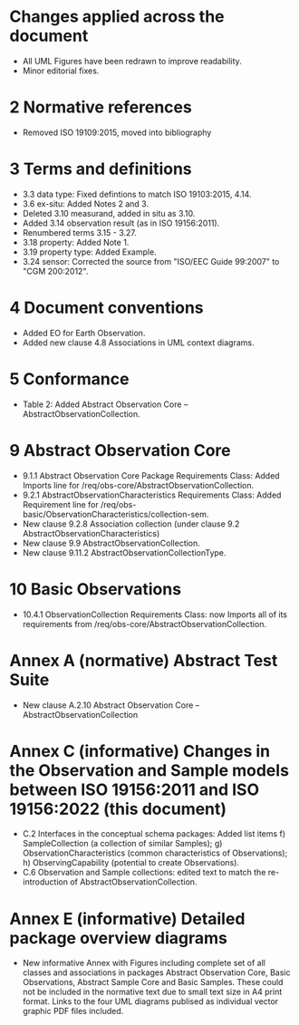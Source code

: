 # Changes applied across the document

- All UML Figures have been redrawn to improve readability.
- Minor editorial fixes.

# 2 Normative references

- Removed ISO 19109:2015, moved into bibliography

# 3 Terms and definitions

- 3.3 data type: Fixed defintions to match ISO 19103:2015, 4.14.
- 3.6 ex-situ: Added Notes 2 and 3.
- Deleted 3.10 measurand, added in situ as 3.10.
- Added 3.14 observation result (as in ISO 19156:2011).
- Renumbered terms 3.15 - 3.27.
- 3.18 property: Added Note 1.
- 3.19 property type: Added Example.
- 3.24 sensor: Corrected the source from "ISO/EEC Guide 99:2007" to "CGM 200:2012".

# 4 Document conventions

- Added EO for Earth Observation.
- Added new clause 4.8 Associations in UML context diagrams.

# 5 Conformance

- Table 2: Added Abstract Observation Core – AbstractObservationCollection.

# 9 Abstract Observation Core

- 9.1.1	Abstract Observation Core Package Requirements Class: Added Imports line for /req/obs-core/AbstractObservationCollection.
- 9.2.1	AbstractObservationCharacteristics Requirements Class: Added Requirement line for /req/obs-basic/ObservationCharacteristics/collection-sem.
- New clause 9.2.8 Association collection (under clause 9.2 AbstractObservationCharacteristics)
- New clause 9.9 AbstractObservationCollection.
- New clause 9.11.2	AbstractObservationCollectionType.

# 10 Basic Observations

- 10.4.1 ObservationCollection Requirements Class: now Imports all of its requirements from /req/obs-core/AbstractObservationCollection.

# Annex A (normative) Abstract Test Suite

- New clause A.2.10	Abstract Observation Core – AbstractObservationCollection

# Annex C (informative) Changes in the Observation and Sample models between ISO 19156:2011 and ISO 19156:2022 (this document)

- C.2 Interfaces in the conceptual schema packages: Added list items f) SampleCollection (a collection of similar Samples); g) ObservationCharacteristics (common characteristics of Observations); h) ObservingCapability (potential to create Observations).
- C.6 Observation and Sample collections: edited text to match the re-introduction of AbstractObservationCollection.

# Annex E (informative) Detailed package overview diagrams

- New informative Annex with Figures including complete set of all classes and associations in packages Abstract Observation Core, Basic Observations, Abstract Sample Core and Basic Samples. These could not be included in the normative text due to small text size in A4 print format. Links to the four UML diagrams publised as individual vector graphic PDF files included.
